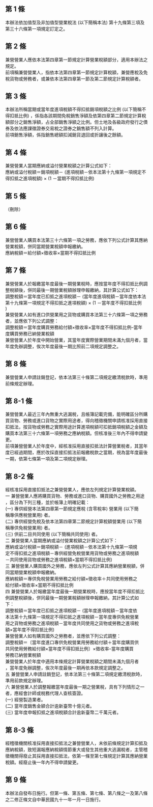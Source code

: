 第 1 條
-------
本辦法依加值型及非加值型營業稅法 (以下簡稱本法) 第十九條第三項及  
第三十六條第一項規定訂定之。

第 2 條
-------
兼營營業人應依本法第四章第一節規定計算營業稅額部分，適用本辦法之  
規定。  
前項稱兼營營業人，指依本法第四章第一節規定計算稅額，兼營應稅及免  
稅貨物或勞務者，或兼依本法第四章第一節及第二節規定計算稅額者。

第 3 條
-------
本辦法所稱當期或當年度進項稅額不得扣抵銷項稅額之比例 (以下簡稱不  
得扣抵比例) ，係指各該期間免稅銷售淨額及依第四章第二節規定計算稅  
額部分之銷售淨額，占全部銷售淨額之比例。但土地及各級政府發行之債  
券及依法應課徵證券交易稅之證券之銷售額不列入計算。  
前項銷售淨額，係指銷售總額扣減銷貨退回或折讓後之餘額。

第 4 條
-------
兼營營業人當期應納或溢付營業稅額之計算公式如下：  
應納或溢付稅額＝銷項稅額－ (進項稅額－依本法第十九條第一項規定不  
得扣抵之進項稅額) × (1 －當期不得扣抵比例)

第 5 條
-------
（刪除）

第 6 條
-------
兼營營業人購買本法第三十六條第一項之勞務，應依下列公式計算其應納  
營業稅額，併同當期營業稅額申報繳納。  
應納稅額＝給付額×徵收率×當期不得扣抵比例

第 7 條
-------
兼營營業人於報繳當年度最後一期營業稅時，應按當年度不得扣抵比例調  
整稅額後，併同最後一期營業稅額辦理申報繳納，其計算公式如下：  
調整稅額＝當年度已扣抵之進項稅額－ (當年度進項稅額－當年度依本法  
第十九條第一項規定不得扣抵之進項稅額) × (1 －當年度不得扣抵比例  
)  
兼營營業人如有進口供營業用之貨物或購買本法第三十六條第一項之勞務  
者，並應依下列公式調整：  
調整稅額＝當年度購買勞務給付額×徵收率×當年度不得扣抵比例–當年  
度購買勞務已納營業稅額  
兼營營業人於年度中開始營業，其當年度實際營業期間未滿九個月者，當  
年度免辦調整，俟次年度最後一期比照前二項規定調整之。

第 8 條
-------
兼營營業人申請註銷登記，依本法第三十條第二項規定繳清稅款時，準用  
前條規定辦理。

第 8-1 條
---------
兼營營業人最近三年內無重大逃漏稅，且帳簿記載完備，能明確區分所購  
買貨物、勞務或進口貨物之實際用途者，得向稽徵機關申請核准採用直接  
扣抵法，按貨物或勞務之實際用途計算進項稅額可扣抵銷項稅額之金額及  
購買本法第三十六條第一項勞務之應納稅額。但核准後三年內不得申請變  
更。  
前項兼營營業人於年度中，經核准採用直接扣抵法計算營業稅者，其當年  
度已經過期間，應於改採直接扣抵法前報繳稅款之當期，視為當年度最後  
一期，依第七條第一項及第二項規定辦理。

第 8-2 條
---------
經核准採用直接扣抵法之兼營營業人，應依左列規定計算營業稅額。  
一  兼營營業人應將購買貨物、勞務或進口貨物、購買國外之勞務之用途  
    ，區分為下列三種，並於帳簿上明確記載：  
 (一) 專供經營本法第四章第一節規定應稅 (含零稅率) 營業用 (以下簡  
      稱專供應稅營業用) 者。  
 (二) 專供經營免稅及依本法第四章第二節規定計算稅額營業用 (以下簡  
      稱專供免稅營業用) 者。  
 (三) 供前二目共同使用 (以下簡稱共同使用) 者。  
二  兼營營業人當期應納或溢付營業稅額之計算公式如下：  
    應納或溢付稅額＝銷項稅額－ (進項稅額－依本法第十九條第一項規  
    定不得扣抵之進項稅額－專供經營免稅營業用貨物或勞務之進項稅額  
    －共同使用貨物或勞務之進項稅額×當期不得扣抵比例)  
三  兼營營業人購買國外之勞務，應依左列公式計算其應納營業稅額，併  
    同當期營業稅額申報繳納。  
    應納稅額＝專供免稅營業用勞務之給付額×徵收率＋共同使用勞務之  
    給付額×徵收率×當期不得扣抵比例  
四  兼營營業人於報繳當年度最後一期營業稅時，應按當年度不得扣抵比  
    例調整稅額後，併同最後一期營業稅額辦理申報繳納，其計算公式如  
    下：  
    調整稅額＝當年度已扣抵之進項稅額－ (當年度進項稅額－當年度依  
    本法第十九條第一項規定不得扣抵之進項稅額－當年度專供免稅營業  
    用之貨物或勞務之進項稅額－當年度共同使用之貨物或勞務之進項稅  
    額×當年度不得扣抵比例)  
    兼營營業人如有購買國外之勞務者，並應依下列公式調整：  
    調整稅額＝〔當年度進口專供免稅營業用勞務給付額＋當年度購買供  
    共同使用勞務給付額×當年度不得扣抵比例〕×徵收率–當年度購買  
    勞務已納營業稅額  
    兼營營業人於年度中適用本條規定計算營業稅額之期間未滿九個月者  
    ，當年度免辦調整，俟次年度最後一期再依本款規定調整之。  
五  兼營營業人申請註銷登記，依本法第三十條第二項規定繳清稅款時，  
    準用前款規定辦理。  
六  兼營營業人於調整報繳當年度最後一期之營業稅，具有下列情形之一  
    者，應經會計師或稅務代理人查核簽證。  
 (一) 經營製造業者。  
 (二) 當年度銷售金額合計逾新臺幣十億元者。  
 (三) 當年度申報扣抵之進項稅額合計逾新臺幣二千萬元者。

第 8-3 條
---------
經稽徵機關核准採用直接扣抵法之兼營營業人，未依前條規定計算扣抵及  
應納稅額，致短漏報應納稅額情節重大或發生其他重大逃漏稅者，主管稽  
徵機關得廢止其採用直接扣抵法，依第一條至第七條規定計算其應納營業  
稅額。經廢止後一年內不得申請變更。

第 9 條
-------
本辦法自發布日施行。但第一條、第五條、第七條、第八條之一及第八條  
之二修正條文自中華民國九十一年一月一日施行。

